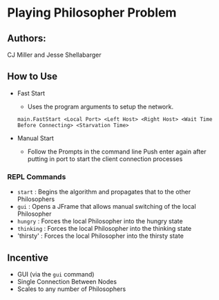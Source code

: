 # Playing Philosopher Problem
## Authors:
CJ Miller and Jesse Shellabarger
## How to Use
* Fast Start
    * Uses the program arguments to setup the network.
    
    `main.FastStart <Local Port> <Left Host> <Right Host> <Wait Time Before Connecting> <Starvation Time>`
* Manual Start
    * Follow the Prompts in the command line
    Push enter again after putting in port to start the client connection processes
    
### REPL Commands
* `start` : Begins the algorithm and propagates that to the other Philosophers 
* `gui` : Opens a JFrame that allows manual switching of the local Philosopher
* `hungry` : Forces the local Philosopher into the hungry state
* `thinking` : Forces the local Philosopher into the thinking state
* 'thirsty' : Forces the local Philosopher into the thirsty state

## Incentive
* GUI (via the `gui` command)
* Single Connection Between Nodes
* Scales to any number of Philosophers
